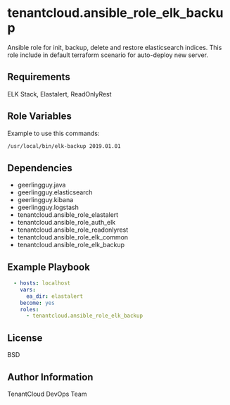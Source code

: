 tenantcloud.ansible_role_elk_backup
=========

Ansible role for init, backup, delete and restore elasticsearch indices. This role include in default terraform scenario for auto-deploy new server.

Requirements
------------

ELK Stack, Elastalert, ReadOnlyRest

Role Variables
--------------

Example to use this commands:

```bash
/usr/local/bin/elk-backup 2019.01.01
```

Dependencies
------------

  - geerlingguy.java
  - geerlingguy.elasticsearch
  - geerlingguy.kibana
  - geerlingguy.logstash
  - tenantcloud.ansible_role_elastalert
  - tenantcloud.ansible_role_auth_elk
  - tenantcloud.ansible_role_readonlyrest
  - tenantcloud.ansible_role_elk_common
  - tenantcloud.ansible_role_elk_backup

Example Playbook
----------------

```yaml
  - hosts: localhost
    vars:
      ea_dir: elastalert
    become: yes
    roles:
      - tenantcloud.ansible_role_elk_backup
```

License
-------

BSD

Author Information
------------------

TenantCloud DevOps Team

